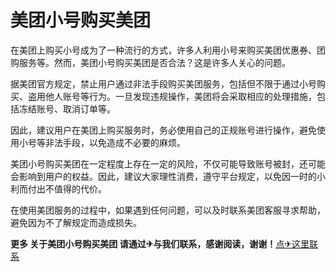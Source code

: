 # 美团小号购买美团

在美团上购买小号成为了一种流行的方式，许多人利用小号来购买美团优惠券、团购服务等。然而，美团小号购买美团是否合法？这是许多人关心的问题。

据美团官方规定，禁止用户通过非法手段购买美团服务，包括但不限于通过小号购买、盗用他人账号等行为。一旦发现违规操作，美团将会采取相应的处理措施，包括冻结账号、取消订单等。

因此，建议用户在美团上购买服务时，务必使用自己的正规账号进行操作，避免使用小号等非法手段，以免造成不必要的麻烦。

美团小号购买美团在一定程度上存在一定的风险，不仅可能导致账号被封，还可能会影响到用户的权益。因此，建议大家理性消费，遵守平台规定，以免因一时的小利而付出不值得的代价。

在使用美团服务的过程中，如果遇到任何问题，可以及时联系美团客服寻求帮助，避免因为不了解规定而造成损失。

**更多 关于美团小号购买美团 请通过✈与我们联系，感谢阅读，谢谢！**[点✈这里联系](https://gg.k02.cc)